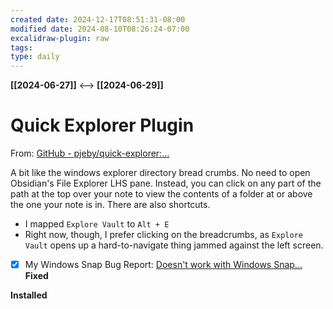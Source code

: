 ```yaml
---
created date: 2024-12-17T08:51:31-08:00
modified date: 2024-08-10T08:26:24-07:00
excalidraw-plugin: raw
tags: 
type: daily
---
```

**[[2024-06-27]]**  <-->  **[[2024-06-29]]**

# Quick Explorer Plugin
From: [GitHub - pjeby/quick-explorer:...](https://github.com/pjeby/quick-explorer)

A bit like the windows explorer directory bread crumbs.  No need to open Obsidian's File Explorer LHS pane. Instead, you can click on any part of the path at the top over your note to view the contents of a folder at or above the one your note is in.  There are also shortcuts.

- I mapped `Explore Vault` to `Alt + E`
- Right now, though, I prefer clicking on the breadcrumbs, as `Explore Vault` opens up a hard-to-navigate thing jammed against the left screen.
- [x] My Windows Snap Bug Report: [Doesn't work with Windows Snap...](https://github.com/pjeby/quick-explorer/issues/97)  **Fixed**

**Installed**



